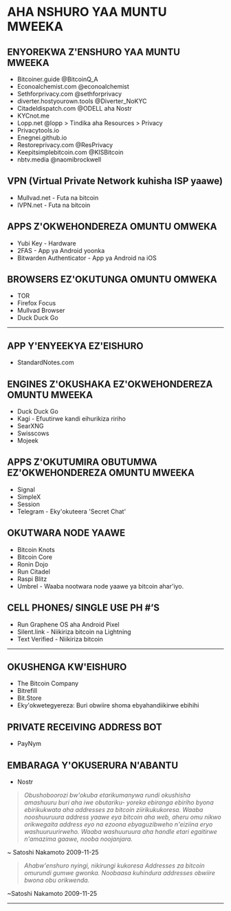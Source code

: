 # AHA NSHURO YAA MUNTU MWEEKA
## ENYOREKWA Z'ENSHURO YAA MUNTU MWEEKA
* Bitcoiner.guide @BitcoinQ_A
* Econoalchemist.com @econoalchemist
* Sethforprivacy.com @sethforprivacy
* diverter.hostyourown.tools @Diverter_NoKYC
* Citadeldispatch.com @ODELL aha Nostr
* KYCnot.me
* Lopp.net @lopp > Tindika aha Resources > Privacy
* Privacytools.io
* Enegnei.github.io
* Restoreprivacy.com @ResPrivacy
* Keepitsimplebitcoin.com @KISBitcoin
* nbtv.media @naomibrockwell

## VPN (Virtual Private Network kuhisha ISP yaawe)
* Mullvad.net - Futa na bitcoin
* IVPN.net - Futa na bitcoin

## APPS Z'OKWEHONDEREZA OMUNTU OMWEKA
* Yubi Key - Hardware
* 2FAS - App ya Android yoonka
* Bitwarden Authenticator - App ya Android na iOS

## BROWSERS EZ'OKUTUNGA OMUNTU OMWEKA
* TOR
* Firefox Focus
* Mullvad Browser
* Duck Duck Go
---
## APP Y'ENYEEKYA EZ'EISHURO
* StandardNotes.com
## ENGINES Z'OKUSHAKA EZ'OKWEHONDEREZA OMUNTU MWEEKA
* Duck Duck Go
* Kagi - Efuutirwe kandi eihurikiza ririho
* SearXNG
* Swisscows
* Mojeek

## APPS Z'OKUTUMIRA OBUTUMWA EZ'OKWEHONDEREZA OMUNTU MWEEKA
* Signal
* SimpleX
* Session
* Telegram - Eky'okuteera 'Secret Chat'
## OKUTWARA NODE YAAWE
* Bitcoin Knots
* Bitcoin Core
* Ronin Dojo
* Run Citadel
* Raspi Blitz
* Umbrel - Waaba nootwara node yaawe ya bitcoin ahar'iyo.
## CELL PHONES/ SINGLE USE PH #’S
* Run Graphene OS aha Android Pixel
* Silent.link - Niikiriza bitcoin na Lightning
* Text Verified - Niikiriza bitcoin

---

## OKUSHENGA KW'EISHURO
* The Bitcoin Company
* Bitrefill
* Bit.Store
* Eky'okwetegyereza: Buri obwiire shoma ebyahandiikirwe ebihihi
## PRIVATE RECEIVING ADDRESS BOT
* PayNym
## EMBARAGA Y'OKUSERURA N'ABANTU
* Nostr

>*Obushoboorozi bw'okuba etarikumanywa rundi
okushisha amashuuru buri aha iwe obutariku-
yoreka ebiranga ebiriho byona ebirikukwata
aha addresses za bitcoin ziirikukukoresa. Waaba nooshuuruura
address yaawe eya bitcoin aha web, aheru omu
nikwo orikwegaita address eyo na ezoona
ebyaguzibweho n'eiziina eryo
washuuruurirweho.
Waaba washuuruura aha handle etari
egaitirwe n'amazima gaawe,
nooba noojanjara.*

~ Satoshi Nakamoto 2009-11-25

>*Ahabw'enshuro nyingi, nikirungi kukoresa
Addresses za bitcoin omurundi gumwe gwonka. Noobaasa
kuhindura addresses obwiire bwona obu orikwenda.*

~Satoshi Nakamoto 2009-11-25

---

